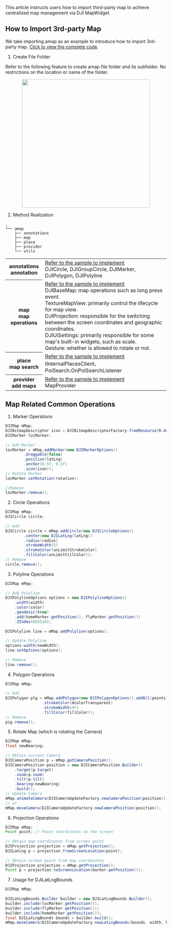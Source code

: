 This article instructs users how to import third-party map to achieve centralized map management via DJI MapWidget.

## How to Import 3rd-party Map

We take importing amap as an example to introduce how to import 3rd-party map. [Click to view the complete code](https://github.com/dji-sdk/Mobile-SDK-Android-V5/tree/V5.9.0/SampleCode-V5/android-sdk-v5-uxsdk/src/main/java/dji/v5/ux/mapkit/amap).

1. Create File Folder

Refer to the following feature to create amap file folder and its subfolder. No restrictions on the location or name of the folder.

<div>
<div align=center>
<img src="https://terra-1-g.djicdn.com/fee90c2e03e04e8da67ea6f56365fc76/SDK%20%E6%96%87%E6%A1%A3/MSDK/1.png" style="width:400px"/>
</div>
</div>

2. Method Realization

```map
.
└── amap
    ├── annotations
    ├── map
    ├── place
    ├── provider
    └── utils
```

<table width="100%" style="display: table">
    <tr>
        <th>annotations<br/>annotation</th>
        <td><a href="https://github.com/dji-sdk/Mobile-SDK-Android-V5/tree/V5.9.0/SampleCode-V5/android-sdk-v5-uxsdk/src/main/java/dji/v5/ux/mapkit/amap/annotations">Refer to the sample to implement</a><br/>DJICircle, DJIGroupCircle, DJIMarker, DJIPolygon, DJIPolyline</td>
    </tr>
    <tr>
        <th>map<br/>map operations</th>
        <td><a href="https://github.com/dji-sdk/Mobile-SDK-Android-V5/tree/V5.9.0/SampleCode-V5/android-sdk-v5-uxsdk/src/main/java/dji/v5/ux/mapkit/amap/map">Refer to the sample to implement</a><br/>DJIBaseMap: map operations such as long press event.<br/>TextureMapView: primarily control the lifecycle for map view.<br/>DJIProjection: responsible for the switching between the screen coordinates and geographic coordinates.<br/>DJIUiSettings: primarily responsible for some map's built-in widgets, such as scale.<br/>Gesture: whether is allowed to rotate or not.</td>
    </tr>
    <tr>
        <th>place<br/>map search</th>
        <td><a href="https://github.com/dji-sdk/Mobile-SDK-Android-V5/blob/V5.9.0/SampleCode-V5/android-sdk-v5-uxsdk/src/main/java/dji/v5/ux/mapkit/amap/place/AMapPlaceDelegate.java">Refer to the sample to implement</a><br/>IInternalPlacesClient、PoiSearch.OnPoiSearchListener</td>
    </tr>
    <tr>
        <th>provider<br/>add maps</th>
        <td><a href="https://github.com/dji-sdk/Mobile-SDK-Android-V5/blob/V5.9.0/SampleCode-V5/android-sdk-v5-uxsdk/src/main/java/dji/v5/ux/mapkit/amap/provider/AMapProvider.java">Refer to the sample to implement</a><br/>MapProvider</td>
    </tr>
</table>



## Map Related Common Operations

1. Marker Operations

```java
DJIMap mMap;
DJIBitmapDescriptor icon = DJIBitmapDescriptorFactory.fromResource(R.drawable.gs_user_annotation_image);
DJIMarker locMarker;
  
// Add Marker
locMarker = mMap.addMarker(new DJIMarkerOptions()
        .draggable(false)
        .position(latLng)
        .anchor(0.5f, 0.5f)
        .icon(icon));
// Rotate Marker
locMarker.setRotation(rotation);
  
//Remove
locMarker.remove();
```

2. Circle Operations

```java
DJIMap mMap;
DJICircle circle;
  
// Add
DJICircle circle = mMap.addCircle(new DJICircleOptions()
        .center(new DJILatLng(latLng))
        .radius(radius)
        .strokeWidth(5)
        .strokeColor(unLimitStrokeColor)
        .fillColor(unLimitFillColor));
// Remove
circle.remove();
```

3. Polyline Operations

```java
DJIMap mMap;
  
// Add Polyline
DJIPolylineOptions options = new DJIPolylineOptions()
    .width(width)
    .color(color)
    .geodesic(true)
    .add(homeMarker.getPosition(), flyMarker.getPosition())
    .ZIndex(655510);
  
DJIPolyline line = mMap.addPolyline(options);
  
// Update Polyline
options.width(newWidth);
line.setOptions(options);
  
// Remove
line.remove();
```

4. Polygon Operations

```java
DJIMap mMap;
  
// Add
DJIPolygon plg = mMap.addPolygon(new DJIPolygonOptions().addAll(points)
                .strokeColor(mColorTransparent)
                .strokeWidth(4f)
                .fillColor(fillColor));
// Remove
pig.remove();
```

5. Rotate Map (which is rotating the Camera)

```java
DJIMap mMap;
float newBearing;
  
// Obtain current Camera 
DJICameraPosition p = mMap.getCameraPosition();
DJICameraPosition position = new DJICameraPosition.Builder()
    .target(p.target)
    .zoom(p.zoom)
    .tilt(p.tilt)
    .bearing(newBearing)
    .build();
// Update Camera
mMap.animateCamera(DJICameraUpdateFactory.newCameraPosition(position));
// or
mMap.moveCamera(DJICameraUpdateFactory.newCameraPosition(position));
```

6. Projection Operations

```java
DJIMap mMap;
Point point; // Point coordinates on the screen
  
// Obtain map coordinates from screen point
DJIProjection projection = mMap.getProjection();
DJILatLng p = projection.fromScreenLocation(point);
  
// Obtain screen point from map coordinates
DJIProjection projection = mMap.getProjection();
Point p = projection.toScreenLocation(marker.getPosition());
```

7. Usage for DJILatLngBounds

```java
DJIMap mMap;
  
DJILatLngBounds.Builder builder = new DJILatLngBounds.Builder();
builder.include(locMarker.getPosition());
builder.include(flyMarker.getPosition());
builder.include(homeMarker.getPosition());
final DJILatLngBounds bounds = builder.build();
mMap.moveCamera(DJICameraUpdateFactory.newLatLngBounds(bounds, width, height, 10));
```
